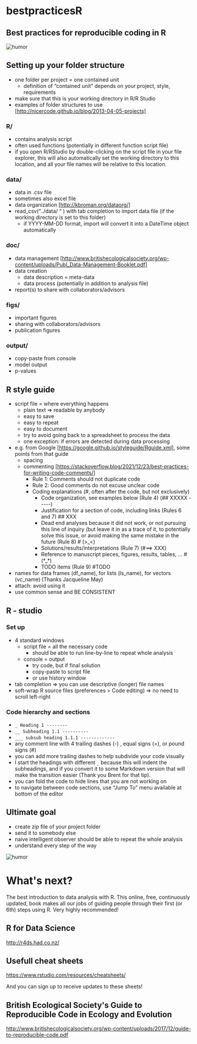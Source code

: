# bestpracticesR

## Best practices for reproducible coding in R

![humor](http://imgs.xkcd.com/comics/code_quality.png)

## Setting up your folder structure
* one folder per project = one contained unit
  * definition of “contained unit” depends on your project, style, requirements
* make sure that this is your working directory in R/R Studio
* examples of folder structures to use [http://nicercode.github.io/blog/2013-04-05-projects]
### R/
* contains analysis script
 * often used functions (potentially in different function script file)
* if you open R/RStudio by double-clicking on the script file in your file explorer, this will also automatically set the working directory to this location, and all your file names will be relative to this location. 

### data/
 * data in .csv file
 * sometimes also excel file
 * data organization [http://kbroman.org/dataorg/]
 * read_csv(“../data/  “   ) with tab completion to import data file (if the working directory is set to this folder)
 	* if YYYY-MM-DD format, import will convert it into a DateTime object automatically
### doc/
* data management [http://www.britishecologicalsociety.org/wp-content/uploads/Publ_Data-Management-Booklet.pdf]
* data creation
  * data description = meta-data
  * data process (potentially in addition to analysis file)
* report(s) to share with collaborators/advisors
### figs/
* important figures
* sharing with collaborators/advisors
* publication figures
### output/
* copy-paste from console
* model output
* p-values
## R style guide
* script file = where everything happens
  * plain text => readable by anybody
  * easy to save
  * easy to repeat
  * easy to document
  * try to avoid going back to a spreadsheet to process the data
   * one exception: if errors are detected during data processing
* e.g. from Google [https://google.github.io/styleguide/Rguide.xml], some points from that guide
  * spacing
  * commenting [https://stackoverflow.blog/2021/12/23/best-practices-for-writing-code-comments/]
    * Rule 1: Comments should not duplicate code
    * Rule 2: Good comments do not excuse unclear code
    * Coding explanations (#, often after the code, but not exclusively)
	   * Code organization, see examples below (Rule 4) (## XXXXX -----)
	   * Justification for a section of code, including links (Rules 6 and 7) ## XXX
	   * Dead end analyses because it did not work, or not pursuing this line of inquiry (but leave it in as a trace of it, to potentially solve this issue, or avoid making the same mistake in the future (Rule 8) # (>_<) 
	   * Solutions/results/interpretations (Rule 7) (#==> XXX)
	   * Reference to manuscript pieces, figures, results, tables, ... # (\*_\*)
	   * TODO items (Rule 9) #TODO
* names for data frames (df_name), for lists (ls_name), for vectors (vc_name) (Thanks Jacqueline May)
* attach: avoid using it
* use common sense and BE CONSISTENT

## R - studio

### Set up

* 4 standard windows
  * script file = all the necessary code
    * should be able to run line-by-line to repeat whole analysis
  * console = output
    * try code, but if final solution
    * copy-paste to script file
    * or use history window
* tab completion => you can use descriptive (longer) file names
* soft-wrap R source files (preferences > Code editing) => no need to scroll left-right

### Code hierarchy and sections

* `_ Heading 1 --------`
* `__ Subheading 1.1 ----------`
* `___ subsub heading 1.1.1 -------------`
* any comment line with 4 trailing dashes (-) , equal signs (=), or pound signs (#)
* you can add more trailing dashes to help subdivide your code visually
* I start the headings with different `_` because this will indent the subheadings, and if you convert it to some Markdown version that will make the transition easier (Thank you Brent for that tip).
* you can fold the code to hide lines that you are not working on
* to navigate between code sections, use “Jump To” menu available at bottom of the editor

## Ultimate goal
* create zip file of your project folder
* send it to somebody else
* naive intelligent observer should be able to repeat the whole analysis
* understand every step of the way


![humor](http://imgs.xkcd.com/comics/code_quality_2.png)

# What's next?

The best introduction to data analysis with R. This online, free, continuously updated, book makes all our jobs of guiding people through their first (or 6th) steps using R. Very highly recommended!

## R for Data Science

http://r4ds.had.co.nz/

## Usefull cheat sheets

https://www.rstudio.com/resources/cheatsheets/ 

And you can sign up to receive updates to these sheets!

## British Ecological Society's Guide to Reproducible Code in Ecology and Evolution

http://www.britishecologicalsociety.org/wp-content/uploads/2017/12/guide-to-reproducible-code.pdf
